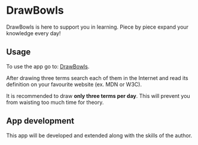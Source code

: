 # DrawBowls

DrawBowls is here to support you in learning. Piece by piece expand your knowledge every day!

## Usage

To use the app go to: [DrawBowls](https://annabuller.github.io/app-draw-bowls/).

After drawing three terms search each of them in the Internet and read its definition on your favourite website (ex. MDN or W3C).

It is recommended to draw **only three terms per day**. This will prevent you from waisting too much time for theory.

## App development

This app will be developed and extended along with the skills of the author.
